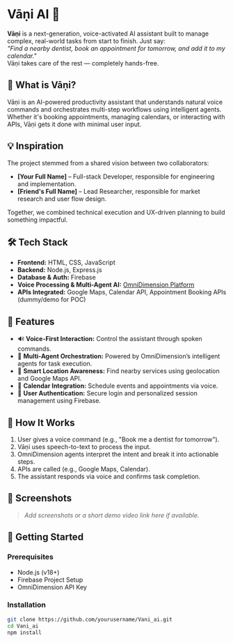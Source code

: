 # Vāṇi AI 🚀

**Vāṇi** is a next-generation, voice-activated AI assistant built to manage complex, real-world tasks from start to finish. Just say:  
_"Find a nearby dentist, book an appointment for tomorrow, and add it to my calendar."_  
Vāṇi takes care of the rest — completely hands-free.

## 🧠 What is Vāṇi?

Vāṇi is an AI-powered productivity assistant that understands natural voice commands and orchestrates multi-step workflows using intelligent agents. Whether it's booking appointments, managing calendars, or interacting with APIs, Vāṇi gets it done with minimal user input.

## 💡 Inspiration

The project stemmed from a shared vision between two collaborators:
- **[Your Full Name]** – Full-stack Developer, responsible for engineering and implementation.
- **[Friend's Full Name]** – Lead Researcher, responsible for market research and user flow design.

Together, we combined technical execution and UX-driven planning to build something impactful.

## 🛠️ Tech Stack

- **Frontend:** HTML, CSS, JavaScript  
- **Backend:** Node.js, Express.js  
- **Database & Auth:** Firebase  
- **Voice Processing & Multi-Agent AI:** [OmniDimension Platform](https://www.omnidim.io)  
- **APIs Integrated:** Google Maps, Calendar API, Appointment Booking APIs (dummy/demo for POC)

## 🎯 Features

- 🔊 **Voice-First Interaction:** Control the assistant through spoken commands.
- 🧠 **Multi-Agent Orchestration:** Powered by OmniDimension’s intelligent agents for task execution.
- 📍 **Smart Location Awareness:** Find nearby services using geolocation and Google Maps API.
- 📆 **Calendar Integration:** Schedule events and appointments via voice.
- 🔐 **User Authentication:** Secure login and personalized session management using Firebase.

## 🧪 How It Works

1. User gives a voice command (e.g., "Book me a dentist for tomorrow").
2. Vāṇi uses speech-to-text to process the input.
3. OmniDimension agents interpret the intent and break it into actionable steps.
4. APIs are called (e.g., Google Maps, Calendar).
5. The assistant responds via voice and confirms task completion.

## 📸 Screenshots

> _Add screenshots or a short demo video link here if available._

## 🚀 Getting Started

### Prerequisites
- Node.js (v18+)
- Firebase Project Setup
- OmniDimension API Key

### Installation

```bash
git clone https://github.com/yourusername/Vani_ai.git
cd Vani_ai
npm install
